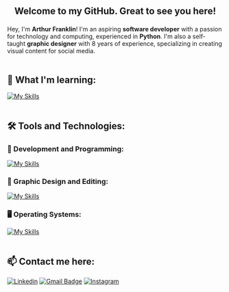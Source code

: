 ## <p align="center">  Welcome to my GitHub. Great to see you here!

Hey, I'm **Arthur Franklin**! I'm an aspiring **software developer** with a passion for technology and computing, experienced in **Python**. I'm also a self-taught **graphic designer** with 8 years of experience, specializing in creating visual content for social media.<br><br>

## 🚀 What I'm learning: 
[![My Skills](https://skillicons.dev/icons?i=python)](https://skillicons.dev)<br><br>

## 🛠️ Tools and Technologies:
### 💾 Development and Programming:<br>
[![My Skills](https://skillicons.dev/icons?i=vscode,pycharm,vscodium,mysql,git,github)](https://skillicons.dev)<br>

### 🎨 Graphic Design and Editing:<br>
[![My Skills](https://skillicons.dev/icons?i=photoshop,illustrator,premiere,audition,figma)](https://skillicons.dev)<br>

### 🖥️ Operating Systems:<br>
[![My Skills](https://skillicons.dev/icons?i=windows,linux,mint,ubuntu,arch,apple)](https://skillicons.dev)<br><br>

## 📫 Contact me here:
[![Linkedin](https://img.shields.io/badge/-LinkedIn-%230077B5?style=for-the-badge&logo=linkedin&logoColor=white&link=https://www.linkedin.com/in/arthurfranklin/)](https://www.linkedin.com/in/arthurfranklin/)
[![Gmail Badge](https://img.shields.io/badge/-Gmail-D14836?style=for-the-badge&logo=gmail&logoColor=white&link=mailto:arthurdcaf@gmail.com)](mailto:arthurdcaf@gmail.com)
[![Instagram](https://img.shields.io/badge/-Instagram-E4405F?style=for-the-badge&logo=instagram&logoColor=white=https://instagram.com)](https://instagram.com)
